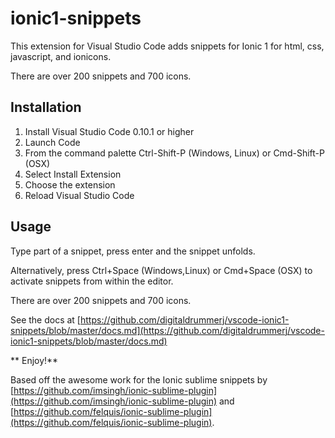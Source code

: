 # ionic1-snippets
 
 This extension for Visual Studio Code adds snippets for Ionic 1 for html, css, javascript, and ionicons.

There are over 200 snippets and 700 icons.

## Installation

1. Install Visual Studio Code 0.10.1 or higher
1. Launch Code
1. From the command palette Ctrl-Shift-P (Windows, Linux) or Cmd-Shift-P (OSX)
1. Select Install Extension
1. Choose the extension
1. Reload Visual Studio Code 

 
## Usage

Type part of a snippet, press enter and the snippet unfolds.  

Alternatively, press Ctrl+Space (Windows,Linux) or Cmd+Space (OSX) to activate snippets from within the editor.

There are over 200 snippets and 700 icons.  

See the docs at [https://github.com/digitaldrummerj/vscode-ionic1-snippets/blob/master/docs.md](https://github.com/digitaldrummerj/vscode-ionic1-snippets/blob/master/docs.md)

** Enjoy!**

Based off the awesome work for the Ionic sublime snippets by [https://github.com/imsingh/ionic-sublime-plugin](https://github.com/imsingh/ionic-sublime-plugin) and [https://github.com/felquis/ionic-sublime-plugin](https://github.com/felquis/ionic-sublime-plugin).

